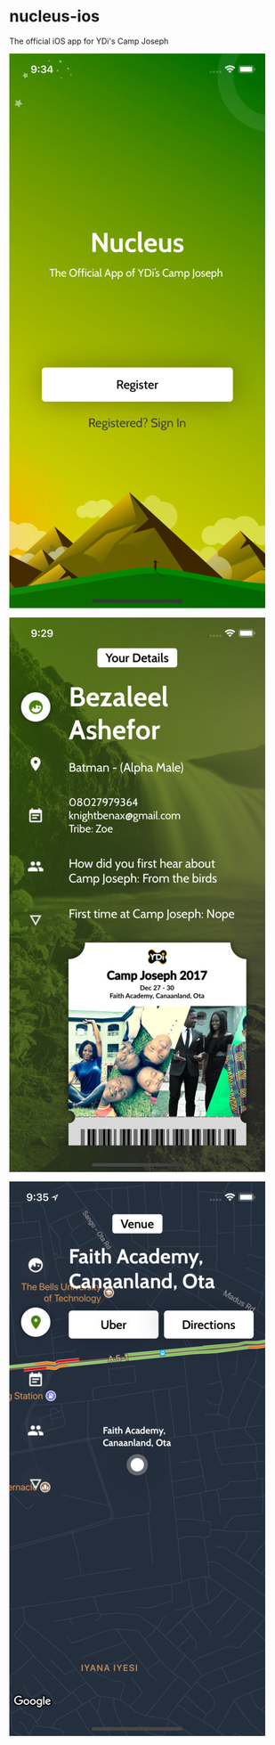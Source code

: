 # nucleus-ios
The official iOS app for YDi's Camp Joseph

![Screenshot](/460x0w.jpg?raw=true)

![Screenshot](/460x0w_one.jpg?raw=true)

![Screenshot](/460x0w_two.jpg?raw=true)
